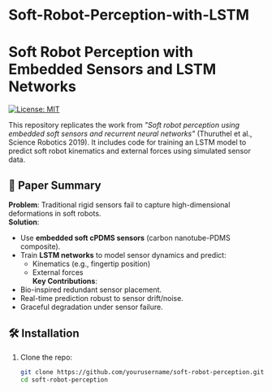 
# Soft-Robot-Perception-with-LSTM
# Soft Robot Perception with Embedded Sensors and LSTM Networks  
[![License: MIT](https://img.shields.io/badge/License-MIT-yellow.svg)](https://opensource.org/licenses/MIT)  

This repository replicates the work from *"Soft robot perception using embedded soft sensors and recurrent neural networks"* (Thuruthel et al., Science Robotics 2019). It includes code for training an LSTM model to predict soft robot kinematics and external forces using simulated sensor data.

## 📄 Paper Summary  
**Problem**: Traditional rigid sensors fail to capture high-dimensional deformations in soft robots.  
**Solution**:  
- Use **embedded soft cPDMS sensors** (carbon nanotube-PDMS composite).  
- Train **LSTM networks** to model sensor dynamics and predict:  
  - Kinematics (e.g., fingertip position)  
  - External forces  
**Key Contributions**:  
- Bio-inspired redundant sensor placement.  
- Real-time prediction robust to sensor drift/noise.  
- Graceful degradation under sensor failure.  

## 🛠️ Installation  
1. Clone the repo:  
   ```bash  
   git clone https://github.com/yourusername/soft-robot-perception.git  
   cd soft-robot-perception  
